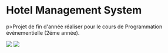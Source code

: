 <h1> Hotel Management System</h1>
p>Projet de fin d'année réaliser pour le cours de Programmation évènementielle (2éme année). </p>
  
  <img src="https://i.imgur.com/ACHRAcR.png">
    <img src="https://i.imgur.com/6MZ4b4f.png">


